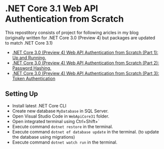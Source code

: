 # .NET Core 3.1 Web API Authentication from Scratch

This repostitory consists of project for following aricles in my blog (originally written for .NET Core 3.0 (Preview 4) but packages are updated to match .NET Core 3.1)

  - [.NET Core 3.0 (Preview 4) Web API Authentication from Scratch (Part 1): Up and Running.](https://medium.com/@nishancw/net-core-3-0-preview-4-web-api-up-and-running-5204ecaef0fc)
  - [.NET Core 3.0 (Preview 4) Web API Authentication from Scratch (Part 2): Password Hashing.](https://medium.com/@nishancw/net-core-3-0-preview-4-web-api-authentication-from-scratch-part-2-password-hashing-7e43b64cbe25)
  - [.NET Core 3.0 (Preview 4) Web API Authentication from Scratch (Part 3): Token Authentication](https://medium.com/@nishancw/net-core-3-0-preview-4-web-api-authentication-from-scratch-part-3-token-authentication-2d8af41b0045)

  ## Setting Up
  * Install latest .NET Core CLI
  * Create new database `MyDatabase` in SQL Server.
  * Open Visual Studio Code in `WebApiCore31` folder.
  * Open integrated terminal using Ctrl+Shift+`
  * Execute command `dotnet restore` in the terminal.
  * Execute command `dotnet ef database update` in the terminal. (to update the database using migrations)
  * Execute command `dotnet watch run` in the terminal.